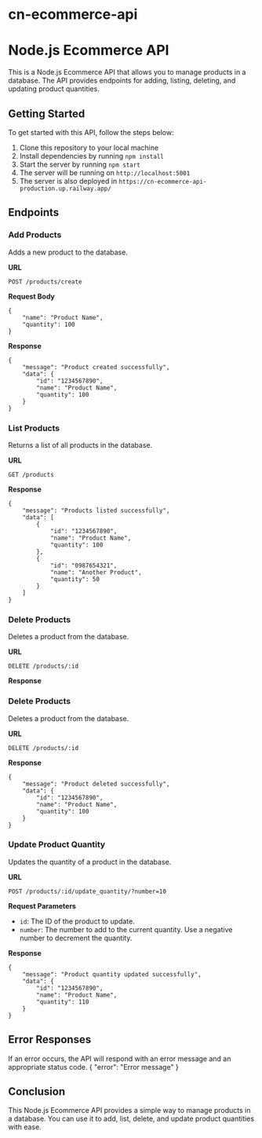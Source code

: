 # cn-ecommerce-api

# Node.js Ecommerce API

This is a Node.js Ecommerce API that allows you to manage products in a database. The API provides endpoints for adding, listing, deleting, and updating product quantities.

## Getting Started

To get started with this API, follow the steps below:

1. Clone this repository to your local machine
2. Install dependencies by running `npm install`
3. Start the server by running `npm start`
4. The server will be running on `http://localhost:5001`
5. The server is also deployed in `https://cn-ecommerce-api-production.up.railway.app/`

## Endpoints

### Add Products

Adds a new product to the database.

**URL**

`POST /products/create`

**Request Body**
```
{
    "name": "Product Name",
    "quantity": 100
}
```
**Response**
```
{
    "message": "Product created successfully",
    "data": {
        "id": "1234567890",
        "name": "Product Name",
        "quantity": 100
    }
}
```
### List Products

Returns a list of all products in the database.

**URL**

`GET /products`

**Response**
```
{
    "message": "Products listed successfully",
    "data": [
        {
            "id": "1234567890",
            "name": "Product Name",
            "quantity": 100
        },
        {
            "id": "0987654321",
            "name": "Another Product",
            "quantity": 50
        }
    ]
}
```
### Delete Products

Deletes a product from the database.

**URL**

`DELETE /products/:id`

**Response**

### Delete Products

Deletes a product from the database.

**URL**

`DELETE /products/:id`

**Response**
```
{
    "message": "Product deleted successfully",
    "data": {
        "id": "1234567890",
        "name": "Product Name",
        "quantity": 100
    }
}
```
### Update Product Quantity

Updates the quantity of a product in the database.

**URL**

`POST /products/:id/update_quantity/?number=10`

**Request Parameters**

- `id`: The ID of the product to update.
- `number`: The number to add to the current quantity. Use a negative number to decrement the quantity.

**Response**
```
{
    "message": "Product quantity updated successfully",
    "data": {
        "id": "1234567890",
        "name": "Product Name",
        "quantity": 110
    }
}
```
## Error Responses

If an error occurs, the API will respond with an error message and an appropriate status code.
{
"error": "Error message"
}

## Conclusion

This Node.js Ecommerce API provides a simple way to manage products in a database. You can use it to add, list, delete, and update product quantities with ease.
